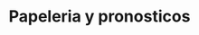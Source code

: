 ---
title: "Papeleria y pronosticos"
url: /tlalnepantla/papeleria-y-pronosticos/
shop: Schreibwaren
---